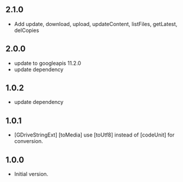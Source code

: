 ## 2.1.0
- Add update, download, upload, updateContent, listFiles, getLatest, delCopies
## 2.0.0
- update to googleapis 11.2.0
- update dependency
## 1.0.2
- update dependency
## 1.0.1
- [GDriveStringExt] [toMedia] use [toUtf8] instead of [codeUnit] for conversion.
## 1.0.0
- Initial version.